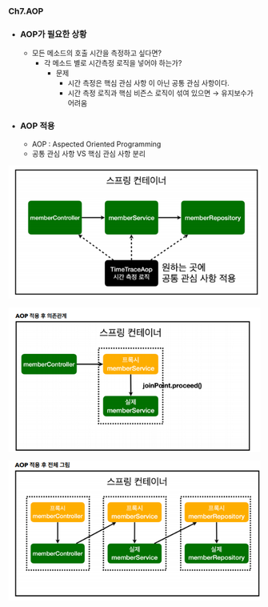 ### Ch7.AOP
- ### AOP가 필요한 상황
    - 모든 메소드의 호출 시간을 측정하고 싶다면?
        - 각 메소드 별로 시간측정 로직을 넣어야 하는가?
            - 문제
                - 시간 측정은 핵심 관심 사항 이 아닌 공통 관심 사항이다.
                - 시간 측정 로직과 핵심 비즌스 로직이 섞여 있으면 → 유지보수가 어려움

- ### AOP 적용
    - AOP : Aspected Oriented Programming
    - 공통 관심 사항 VS 핵심 관심 사항 분리
    
![](img7-1.png)
    
![](img7-2.png)

![](img7-3.png)

